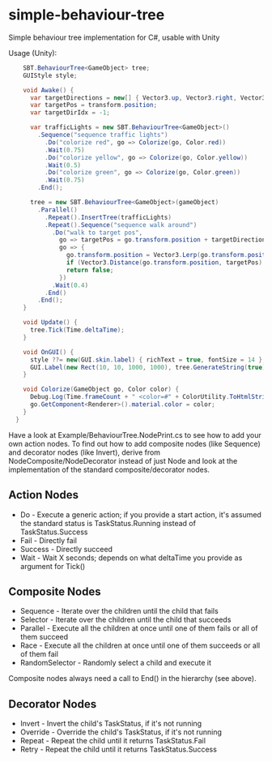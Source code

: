 # simple-behaviour-tree
Simple behaviour tree implementation for C#, usable with Unity

Usage (Unity):

```C#
    SBT.BehaviourTree<GameObject> tree;
    GUIStyle style;

    void Awake() {
      var targetDirections = new[] { Vector3.up, Vector3.right, Vector3.down, Vector3.left };
      var targetPos = transform.position;
      var targetDirIdx = -1;

      var trafficLights = new SBT.BehaviourTree<GameObject>()
        .Sequence("sequence traffic lights")
          .Do("colorize red", go => Colorize(go, Color.red))
          .Wait(0.75)
          .Do("colorize yellow", go => Colorize(go, Color.yellow))
          .Wait(0.5)
          .Do("colorize green", go => Colorize(go, Color.green))
          .Wait(0.75)
        .End();

      tree = new SBT.BehaviourTree<GameObject>(gameObject)
        .Parallel()
          .Repeat().InsertTree(trafficLights)
          .Repeat().Sequence("sequence walk around")
            .Do("walk to target pos",
              go => targetPos = go.transform.position + targetDirections[targetDirIdx = (targetDirIdx + 1) % 4],
              go => {
                go.transform.position = Vector3.Lerp(go.transform.position, targetPos, (float)tree.DeltaTime * 5f);
                if (Vector3.Distance(go.transform.position, targetPos) < 0.01f) { go.transform.position = targetPos; return true; }
                return false;
              })
            .Wait(0.4)
          .End()
        .End();
    }

    void Update() {
      tree.Tick(Time.deltaTime);
    }

    void OnGUI() {
      style ??= new(GUI.skin.label) { richText = true, fontSize = 14 };
      GUI.Label(new Rect(10, 10, 1000, 1000), tree.GenerateString(true), style);
    }

    void Colorize(GameObject go, Color color) {
      Debug.Log(Time.frameCount + " <color=#" + ColorUtility.ToHtmlStringRGB(color) + ">ColorTest</color> " + name, go);
      go.GetComponent<Renderer>().material.color = color;
    }
  }
```

Have a look at Example/BehaviourTree.NodePrint.cs to see how to add your own action nodes. To find out how to add composite nodes (like Sequence) and decorator nodes (like Invert), derive from NodeComposite/NodeDecorator instead of just Node and look at the implementation of the standard composite/decorator nodes.

## Action Nodes

* Do - Execute a generic action; if you provide a start action, it's assumed the standard status is TaskStatus.Running instead of TaskStatus.Success
* Fail - Directly fail
* Success - Directly succeed
* Wait - Wait X seconds; depends on what deltaTime you provide as argument for Tick()

## Composite Nodes

* Sequence - Iterate over the children until the child that fails
* Selector - Iterate over the children until the child that succeeds
* Parallel - Execute all the children at once until one of them fails or all of them succeed
* Race - Execute all the children at once until one of them succeeds or all of them fail
* RandomSelector - Randomly select a child and execute it

Composite nodes always need a call to End() in the hierarchy (see above).

## Decorator Nodes

* Invert - Invert the child's TaskStatus, if it's not running
* Override - Override the child's TaskStatus, if it's not running
* Repeat - Repeat the child until it returns TaskStatus.Fail
* Retry - Repeat the child until it returns TaskStatus.Success
